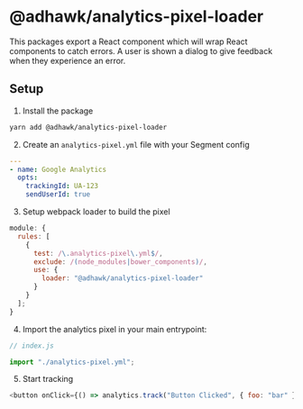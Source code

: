 # @adhawk/analytics-pixel-loader

This packages export a React component which will wrap React components to
catch errors. A user is shown a dialog to give feedback when they experience an
error.

## Setup

1. Install the package

```sh
yarn add @adhawk/analytics-pixel-loader
```

2. Create an `analytics-pixel.yml` file with your Segment config

```yaml
---
- name: Google Analytics
  opts:
    trackingId: UA-123
    sendUserId: true
```

3. Setup webpack loader to build the pixel

```javascript
module: {
  rules: [
    {
      test: /\.analytics-pixel\.yml$/,
      exclude: /(node_modules|bower_components)/,
      use: {
        loader: "@adhawk/analytics-pixel-loader"
      }
    }
  ];
}
```

4. Import the analytics pixel in your main entrypoint:

```javascript
// index.js

import "./analytics-pixel.yml";
```

5. Start tracking

```javascript
<button onClick={() => analytics.track("Button Clicked", { foo: "bar" })} />
```
